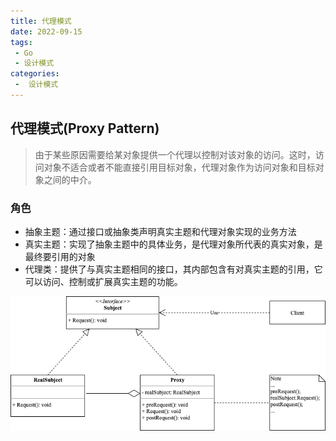 ```yaml
---
title: 代理模式
date: 2022-09-15
tags:
 - Go
 - 设计模式
categories:
 -  设计模式
---
```


## 代理模式(Proxy Pattern)
> 由于某些原因需要给某对象提供一个代理以控制对该对象的访问。这时，访问对象不适合或者不能直接引用目标对象，代理对象作为访问对象和目标对象之间的中介。

### **角色**

- 抽象主题：通过接口或抽象类声明真实主题和代理对象实现的业务方法
- 真实主题：实现了抽象主题中的具体业务，是代理对象所代表的真实对象，是最终要引用的对象
- 代理类：提供了与真实主题相同的接口，其内部包含有对真实主题的引用，它可以访问、控制或扩展真实主题的功能。

![代理模式](../images/proxy.png)
